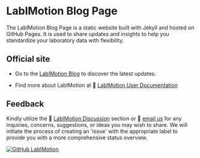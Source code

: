 # LabIMotion Blog Page

The LabIMotion Blog Page is a static website built with Jekyll and hosted on GitHub Pages. It is used to share updates and insights to help you standardize your laboratory data with flexibility.

## Official site

* Go to the [LabIMotion Blog](https://labimotion.github.io/) to discover the latest updates.

* Find more about LabIMotion at :green_book: [LabIMotion User Documentation](https://www.chemotion.net/docs/labimotion)

## Feedback

Kindly utilize the :raising_hand: [LabIMotion Discussion](https://github.com/LabIMotion/labimotion) section or :e-mail: [email us](mailto:chemotion-labimotion@lists.kit.edu) for any inquiries, concerns, suggestions, or ideas you may wish to share. We will initiate the process of creating an 'issue' with the appropriate label to provide you with a more comprehensive status overview.

[![GitHub](https://github.com/favicon.ico) LabIMotion](https://github.com/LabIMotion/labimotion)

<!-- About: LabIMotion Schema provides a contract for the Template used and details the properties, types, and other constraints that the Template should have. -->
